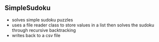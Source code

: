 ## SimpleSudoku

- solves simple sudoku puzzles
- uses a file reader class to store values in a list then solves the sudoku through recursive backtracking
- writes back to a csv file
